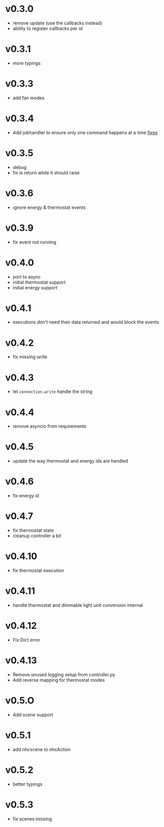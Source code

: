 # v0.3.0

- remove update (use the callbacks instead)
- ability to register callbacks per id

# v0.3.1

- more typings

# v0.3.3

- add fan modes

# v0.3.4

- Add jobhandler to ensure only one command happens at a time [fixes](https://github.com/home-assistant/core/issues/134840)

# v0.3.5

- debug
- fix is return while it should raise

# v0.3.6

- ignore energy & thermostat events

# v0.3.9

- fix event not running

# v0.4.0

- port to async
- initial thermostat support
- initial energy support

# v0.4.1

- executions don't need their data returned and would block the events

# v0.4.2

- fix missing write

# v0.4.3

- let `connection.write` handle the string

# v0.4.4

- remove asyncio from requirements

# v0.4.5

- update the way thermostat and energy ids are handled

# v0.4.6

- fix energy id

# v0.4.7

- fix thermostat state
- cleanup controller a bit

# v0.4.10

- fix thermostat execution

# v0.4.11

- handle thermostat and dimmable light unit conversion internal

# v0.4.12

- Fix Dict error

# v0.4.13

- Remove unused logging setup from controller.py
- Add reverse mapping for thermostat modes

# v0.5.O

- Add scene support

# v0.5.1

- add nhcscene to nhcAction

# v0.5.2

- better typings

# v0.5.3

- fix scenes missing
